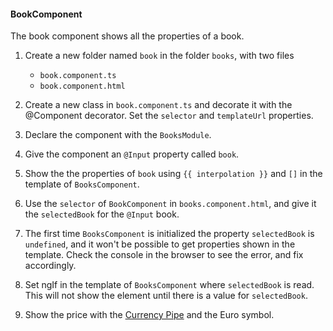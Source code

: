 #### BookComponent
The book component shows all the properties of a book. 

1. Create a new folder named `book` in the folder `books`, with two files
    * `book.component.ts`
    * `book.component.html`

2. Create a new class in `book.component.ts` and decorate it with the @Component decorator. Set the `selector` and `templateUrl` properties.
    
2. Declare the component with the `BooksModule`.

3. Give the component an `@Input` property called `book`.

4. Show the the properties of `book` using `{{ interpolation }}` and `[]` in the template of `BooksComponent`.

5. Use the `selector` of `BookComponent` in `books.component.html`, and give it the `selectedBook` for the `@Input` book.

6. The first time `BooksComponent` is initialized the property `selectedBook` is `undefined`, and it won't be possible to get properties shown in the template.
  Check the console in the browser to see the error, and fix accordingly.

7. Set ngIf in the template of `BooksComponent` where `selectedBook` is read. This will not show the element until there is a value for `selectedBook`.

8. Show the price with the [Currency Pipe](https://angular.io/api/common/CurrencyPipe) and the Euro symbol.
